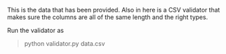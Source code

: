 This is the data that has been provided. Also in here is a CSV validator
that makes sure the columns are all of the same length and the right types.

Run the validator as 

> python validator.py data.csv
